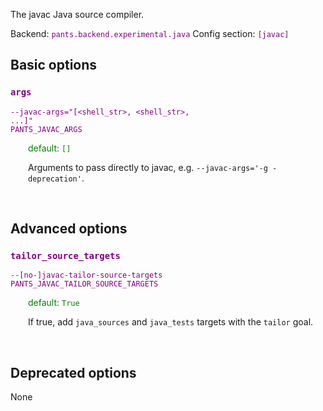 
The javac Java source compiler.

Backend: <span style="color: purple"><code>pants.backend.experimental.java</code></span>
Config section: <span style="color: purple"><code>[javac]</code></span>

## Basic options

<div style="color: purple">

### `args`

  <code>--javac-args=&quot;[&lt;shell_str&gt;, &lt;shell_str&gt;, ...]&quot;</code><br>
  <code>PANTS_JAVAC_ARGS</code><br>
</div>
<div style="padding-left: 2em;">
<span style="color: green">default: <code>[]</code></span>

<br>

Arguments to pass directly to javac, e.g. `--javac-args='-g -deprecation'`.
</div>
<br>


## Advanced options

<div style="color: purple">

### `tailor_source_targets`

  <code>--[no-]javac-tailor-source-targets</code><br>
  <code>PANTS_JAVAC_TAILOR_SOURCE_TARGETS</code><br>
</div>
<div style="padding-left: 2em;">
<span style="color: green">default: <code>True</code></span>

<br>

If true, add `java_sources` and `java_tests` targets with the `tailor` goal.
</div>
<br>


## Deprecated options

None


